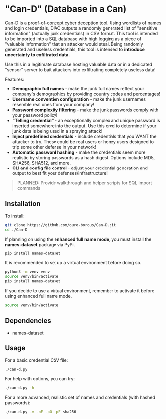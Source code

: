 # **"Can-D" (Database in a Can)**

Can-D is a proof-of-concept cyber deception tool. Using wordlists of names and login credentials, DIAC outputs a randomly generated list of "sensitive information" (actually junk credentials) in CSV format. This tool is intended to be imported into a SQL database with high logging as a piece of "valuable information" that an attacker would steal. Being randomly generated and useless credentials, this tool is intended to **introduce uncertainty to exfiltrated data.** 

Use this in a legitimate database hosting valuable data or in a dedicated "sensor" server to bait attackers into exfiltrating completely useless data!

Features:
- **Demographic full names** - make the junk full names reflect your company's demographics by providing country codes and percentages!
- **Username convention configuration** - make the junk usernames resemble real ones from your company!
- **Password complexity filtering** - make the junk passwords comply with your password policy!
- **"Telling credential"** - an exceptionally complex and unique password is inserted somewhere into the output. Use this cred to determine if your junk data is being used in a spraying attack!
- **Inject predefined credentials** - include credentials that you WANT the attacker to try. These could be real users or honey users designed to trip some other defense in your network!
- **Automatic password hashing** - make the credentials seem more realistic by storing passwords as a hash digest. Options include MD5, SHA256, SHA512, and more.
- **CLI and config file control** - adjust your credential generation and output to best fit your defenses/infrastructure!

>PLANNED: Provide walkthrough and helper scripts for SQL import commands

## Installation
To install: 
```bash
git clone https://github.com/ouro-borous/Can-D.git
cd ./Can-D
```
If planning on using the **enhanced full name mode,**  you must install the **names-dataset** package via PyPi.
```bash
pip install names-dataset
```
It is recommended to set up a virtual environment before doing so.
```bash
python3 -m venv venv
source venv/bin/activate
pip install names-dataset
```
If you decide to use a virtual environment, remember to activate it before using enhanced full name mode.
```bash
source venv/bin/activate
```
## Dependencies
- names-dataset
## Usage
For a basic credential CSV file:
```bash
./can-d.py
```
For help with options, you can try: 
```bash
./can-d.py -h
```
For a more advanced, realistic set of names and credentials (with hashed passwords):
```bash
./can-d.py -v -nE -pO -pF sha256
```
